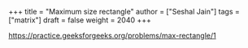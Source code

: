 +++
title = "Maximum size rectangle"
author = ["Seshal Jain"]
tags = ["matrix"]
draft = false
weight = 2040
+++

<https://practice.geeksforgeeks.org/problems/max-rectangle/1>

